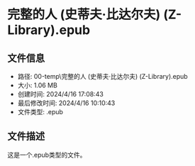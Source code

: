 ﻿# 完整的人 (史蒂夫·比达尔夫) (Z-Library).epub

## 文件信息
- 路径: 00-temp\完整的人 (史蒂夫·比达尔夫) (Z-Library).epub
- 大小: 1.06 MB
- 创建时间: 2024/4/16 17:08:43
- 最后修改时间: 2024/4/16 10:10:43
- 文件类型: .epub

## 文件描述
这是一个.epub类型的文件。

